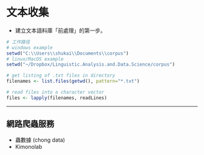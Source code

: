 # 文本收集

- 建立文本語料庫「前處理」的第一步。




```r
# 工作路徑
# windows example
setwd("C:\\Users\\shukai\\Documents\\corpus")
# linux/MacOS example
setwd("~/Dropbox/Linguistic.Analysis.and.Data.Science/corpus")

# get listing of .txt files in directory
filenames <- list.files(getwd(), pattern="*.txt")

# read files into a character vector
files <- lapply(filenames, readLines)

```












---
## 網路爬蟲服務

- 蟲數據 (chong data)
- Kimonolab
    



